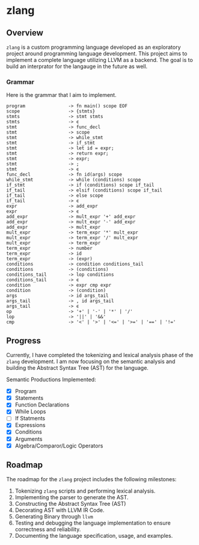 # zlang

## Overview

`zlang` is a custom programming language developed as an exploratory project around programming language development. This project aims to implement a complete language utilizing LLVM as a backend. The goal is to build an interprator for the langauge in the future as well.

### Grammar

Here is the grammar that I aim to implement.

```
program                -> fn main() scope EOF
scope                  -> {stmts}
stmts                  -> stmt stmts
stmts                  -> ϵ
stmt                   -> func_decl
stmt                   -> scope
stmt                   -> while_stmt
stmt                   -> if_stmt
stmt                   -> let id = expr;
stmt                   -> return expr;
stmt                   -> expr;
stmt                   -> ;
stmt                   -> ϵ
func_decl              -> fn id(args) scope
while_stmt             -> while (conditions) scope
if_stmt                -> if (conditions) scope if_tail
if_tail                -> elsif (conditions) scope if_tail
if_tail                -> else scope
if_tail                -> ϵ
expr                   -> add_expr
expr                   -> ϵ
add_expr               -> mult_expr '+' add_expr
add_expr               -> mult_expr '-' add_expr
add_expr               -> mult_expr
mult_expr              -> term_expr '*' mult_expr
mult_expr              -> term_expr '/' mult_expr
mult_expr              -> term_expr
term_expr              -> number
term_expr              -> id
term_expr              -> (expr)
conditions             -> condition conditions_tail
conditions             -> (conditions)
conditions_tail        -> lop conditions
conditions_tail        -> ϵ
condition              -> expr cmp expr
condition              -> (condition)
args                   -> id args_tail
args_tail              -> , id args_tail
args_tail              -> ϵ
op                     -> '+' | '-' | '*' | '/'
lop                    -> '||' | '&&'
cmp                    -> '<' | '>' | '<=' | '>=' | '==' | '!='
```

## Progress

Currently, I have completed the tokenizing and lexical analysis phase of the `zlang` development. I am now focusing on the semantic analysis and building the Abstract Syntax Tree (AST) for the language.

Semantic Productions Implemented:

- [x] Program
- [x] Statements
- [x] Function Declarations
- [x] While Loops
- [ ] If Statments
- [x] Expressions
- [x] Conditions
- [x] Arguments
- [x] Algebra/Comparor/Logic Operators

## Roadmap

The roadmap for the `zlang` project includes the following milestones:

1. Tokenizing `zlang` scripts and performing lexical analysis.
2. Implementing the parser to generate the AST.
3. Constructing the Abstract Syntax Tree (AST)
4. Decorating AST with LLVM IR Code.
5. Generating Binary through `llvm`
6. Testing and debugging the language implementation to ensure correctness and reliability.
7. Documenting the language specification, usage, and examples.
